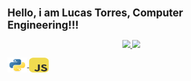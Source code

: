 ## Hello, i am Lucas Torres, Computer Engineering!!!
<div align="center">
  <a href="https://github.com/torreslucs23">
  <img height="190em" src="https://github-readme-stats.vercel.app/api?username=torreslucs23&show_icons=true&theme=dark&include_all_commits=true&count_private=true"/>
  <img height="160em" src="https://github-readme-stats.vercel.app/api/top-langs/?username=torreslucs23&layout=compact&langs_count=7&theme=dark"/>
</div>
<div style="display: inline_block"><br>

  <img align="center" alt="Rafa-Python" height="30" width="40" src="https://raw.githubusercontent.com/devicons/devicon/master/icons/python/python-original.svg">
  <img align="center" alt="lucas-js" height="30" width="40" src="https://github.com/tandpfun/skill-icons/blob/main/icons/JavaScript.svg">

 
  
  ##
 
<div> 

 

 
</div>
